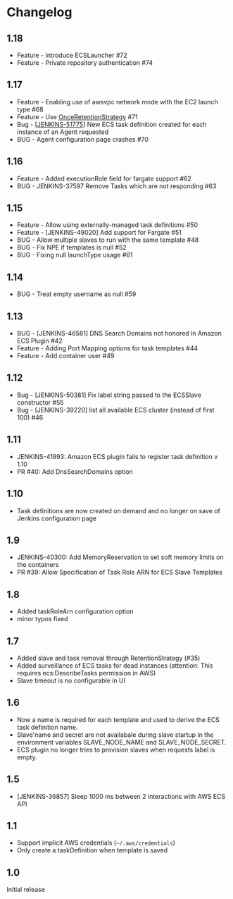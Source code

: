 # Changelog

## 1.18
- Feature - Introduce ECSLauncher #72
- Feature - Private repository authentication #74

## 1.17
- Feature - Enabling use of awsvpc network mode with the EC2 launch type #68
- Feature - Use [OnceRetentionStrategy](https://javadoc.jenkins.io/plugin/durable-task/org/jenkinsci/plugins/durabletask/executors/OnceRetentionStrategy.html) #71
- Bug - [[JENKINS-51775](https://issues.jenkins-ci.org/browse/)] New ECS task definition created for each instance of an Agent requested
- BUG - Agent configuration page crashes #70

## 1.16
- Feature - Added executionRole field for fargate support #62
- BUG - JENKINS-37597 Remove Tasks which are not responding #63

## 1.15
- Feature - Allow using externally-managed task definitions #50
- Feature - [JENKINS-49020] Add support for Fargate #51
- BUG - Allow multiple slaves to run with the same template #48
- BUG - Fix NPE if templates is null #52
- BUG - Fixing null launchType usage #61

## 1.14
- BUG - Treat empty username as null #59

## 1.13
- BUG - [JENKINS-46581] DNS Search Domains not honored in Amazon ECS Plugin #42
- Feature - Adding Port Mapping options for task templates #44
- Feature - Add container user #49

## 1.12
- Bug - [JENKINS-50381] Fix label string passed to the ECSSlave constructor #55
- Bug - [JENKINS-39220] list all available ECS cluster (instead of first 100) #46

## 1.11
- JENKINS-41993: Amazon ECS plugin fails to register task definition v 1.10
- PR #40: Add DnsSearchDomains option

## 1.10
- Task definitions are now created on demand and no longer on save of Jenkins configuration page

## 1.9
- JENKINS-40300: Add MemoryReservation to set soft memory limits on the containers
- PR #39: Allow Specification of Task Role ARN for ECS Slave Templates

## 1.8
- Added taskRoleArn configuration option
- minor typos fixed

## 1.7
- Added slave and task removal through RetentionStrategy (#35)
- Added surveillance of ECS tasks for dead instances (attention: This requires ecs:DescribeTasks permission in AWS)
- Slave timeout is no configurable in UI

## 1.6
- Now a name is required for each template and used to derive the ECS task definition name.
- Slave'name and secret are not availabale during slave startup in the environment variables SLAVE_NODE_NAME and SLAVE_NODE_SECRET.
- ECS plugin no longer tries to provision slaves when requests label is empty.

## 1.5
- [JENKINS-36857] Sleep 1000 ms between 2 interactions with AWS ECS API

## 1.1
- Support implicit AWS credentials (`~/.aws/credentials`)
- Only create a taskDefinition when template is saved

## 1.0
Initial release
